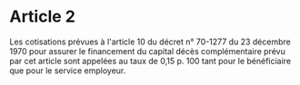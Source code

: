 # Article 2

Les cotisations prévues à l'article 10 du décret n° 70-1277 du 23 décembre 1970 pour assurer le financement du capital décès complémentaire prévu par cet article sont appelées au taux de 0,15 p. 100 tant pour le bénéficiaire que pour le service employeur.
